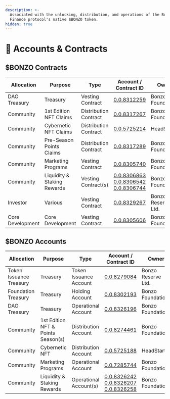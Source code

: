 ```yaml
---
description: >-
  Associated with the unlocking, distribution, and operations of the Bonzo
  Finance protocol's native $BONZO token.
hidden: true
---
```


# 🏦 Accounts & Contracts

## $BONZO Contracts

<table><thead><tr><th width="126.86810302734375">Allocation</th><th width="155.69091796875">Purpose</th><th width="129.7589111328125">Type</th><th width="187.7562255859375">Account / Contract ID</th><th width="136.16387939453125">Owner</th></tr></thead><tbody><tr><td>DAO Treasury</td><td>Treasury</td><td>Vesting Contract</td><td><a href="https://hashscan.io/mainnet/contract/0.0.8312259">0.0.8312259</a></td><td>Bonzo Foundation</td></tr><tr><td>Community</td><td>1st Edition NFT Claims</td><td>Distribution Contract</td><td><a href="https://hashscan.io/mainnet/contract/0.0.8317267">0.0.8317267</a></td><td>Bonzo Foundation</td></tr><tr><td>Community</td><td>Cybernetic NFT Claims</td><td>Distribution Contract</td><td><a href="https://hashscan.io/mainnet/contract/0.0.5725214">0.0.5725214</a><br></td><td>HeadStarter</td></tr><tr><td>Community</td><td>Pre-Season Points Claims</td><td>Distribution Contract</td><td><a href="https://hashscan.io/mainnet/contract/0.0.8317289">0.0.8317289</a></td><td>Bonzo Foundation</td></tr><tr><td>Community</td><td>Marketing Programs</td><td>Vesting Contract</td><td><a href="https://hashscan.io/mainnet/contract/0.0.8305740">0.0.8305740</a></td><td>Bonzo Foundation</td></tr><tr><td>Community</td><td>Liquidity &#x26; Staking Rewards</td><td>Vesting Contract(s)</td><td><a href="https://hashscan.io/mainnet/contract/0.0.8306863">0.0.8306863</a><br><a href="https://hashscan.io/mainnet/contract/0.0.8306542">0.0.8306542</a><br><a href="https://hashscan.io/mainnet/contract/0.0.8306744">0.0.8306744</a></td><td>Bonzo Foundation</td></tr><tr><td>Investor</td><td>Various</td><td>Vesting Contract</td><td><a href="https://hashscan.io/mainnet/contract/0.0.8329267">0.0.8329267</a></td><td>Bonzo Reserve Ltd.</td></tr><tr><td>Core Development</td><td>Core Development</td><td>Vesting Contract</td><td><a href="https://hashscan.io/mainnet/contract/0.0.8305606">0.0.8305606</a></td><td>Bonzo Foundation</td></tr></tbody></table>

## $BONZO Accounts

<table><thead><tr><th width="141.40972900390625">Allocation</th><th width="151.1015625">Purpose</th><th width="136.548583984375">Type</th><th width="182.847900390625">Account / Contract ID</th><th width="121.42364501953125">Owner</th></tr></thead><tbody><tr><td>Token Issuance Treasury</td><td>Treasury</td><td>Token Issuance Account</td><td><a href="https://hashscan.io/mainnet/account/0.0.8279084">0.0.8279084</a></td><td>Bonzo Reserve Ltd.</td></tr><tr><td>Foundation Treasury</td><td>Treasury</td><td>Holding Account</td><td><a href="https://hashscan.io/mainnet/account/0.0.8302193">0.0.8302193</a></td><td>Bonzo Foundation</td></tr><tr><td>DAO Treasury</td><td>Treasury</td><td>Operational Account</td><td><a href="https://hashscan.io/mainnet/account/0.0.8326196">0.0.8326196</a></td><td>Bonzo Foundation</td></tr><tr><td>Community</td><td>1st Edition NFT &#x26; Points Season(s)</td><td>Distribution Account</td><td><a href="https://hashscan.io/mainnet/account/0.0.8274461">0.0.8274461</a></td><td>Bonzo Foundation</td></tr><tr><td>Community</td><td>Cybernetic NFT</td><td>Distribution Account</td><td><a href="https://hashscan.io/mainnet/account/0.0.8274461">0.0.5725188</a></td><td>HeadStarter</td></tr><tr><td>Community</td><td>Marketing Programs</td><td>Operational Account</td><td><a href="https://hashscan.io/mainnet/account/0.0.7285744">0.0.7285744</a></td><td>Bonzo Foundation</td></tr><tr><td>Community</td><td>Liquidity &#x26; Staking Rewards</td><td>Operational Account(s)</td><td><a href="https://hashscan.io/mainnet/account/0.0.8326242?ph=1&#x26;ps=1&#x26;pt=1&#x26;pn=1&#x26;pc=1&#x26;pr=1&#x26;pa=1&#x26;pf=1">0.0.8326242</a><br><a href="https://hashscan.io/mainnet/account/0.0.8326207">0.0.8326207</a><br><a href="https://hashscan.io/mainnet/account/0.0.8326258">0.0.8326258</a></td><td>Bonzo Foundation</td></tr></tbody></table>

